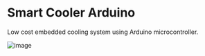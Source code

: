 # Smart Cooler Arduino
Low cost embedded cooling system using Arduino microcontroller.

![image](https://user-images.githubusercontent.com/37887695/120710360-701bb500-c494-11eb-8491-ed1b1a5d980e.png)
